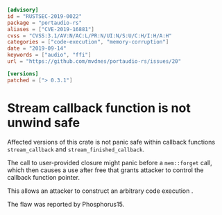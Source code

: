 ```toml
[advisory]
id = "RUSTSEC-2019-0022"
package = "portaudio-rs"
aliases = ["CVE-2019-16881"]
cvss = "CVSS:3.1/AV:N/AC:L/PR:N/UI:N/S:U/C:H/I:H/A:H"
categories = ["code-execution", "memory-corruption"]
date = "2019-09-14"
keywords = ["audio", "ffi"]
url = "https://github.com/mvdnes/portaudio-rs/issues/20"

[versions]
patched = ["> 0.3.1"]
```

# Stream callback function is not unwind safe

Affected versions of this crate is not panic safe within callback functions `stream_callback` and `stream_finished_callback`.

The call to user-provided closure might panic before a `mem::forget` call, which then causes a use after free that grants attacker to control the callback function pointer.

This allows an attacker to construct an arbitrary code execution .
 
The flaw was reported by Phosphorus15.
